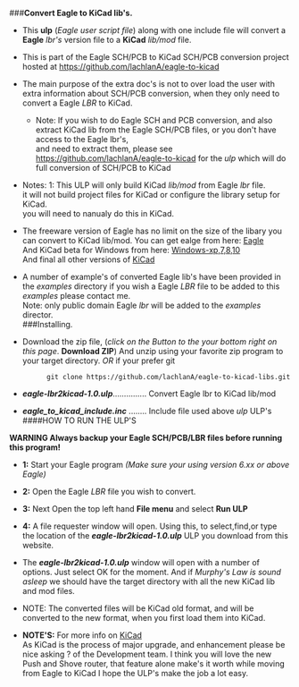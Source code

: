 ###**Convert Eagle to KiCad lib's.**


* This **ulp** (*Eagle user script file*) along with one include file will convert a **Eagle** *lbr's* version file to a **KiCad** *lib/mod* file.  

* This is part of the Eagle SCH/PCB to KiCad SCH/PCB conversion project hosted at https://github.com/lachlanA/eagle-to-kicad  

* The main purpose of the extra doc's is not to over load the user with extra information about SCH/PCB conversion, when they only need to convert a Eagle *LBR* to KiCad.  
	* Note: If you wish to do Eagle SCH and PCB conversion, and also extract KiCad lib from the Eagle SCH/PCB files, or you don't have access to the Eagle lbr's,  
	and need to extract them, please see https://github.com/lachlanA/eagle-to-kicad for the *ulp* which will do full conversion of SCH/PCB to KiCad  

* Notes: 1: This ULP will only build KiCad *lib/mod* from Eagle *lbr* file.  
it will not build project files for KiCad or configure the library setup for KiCad.  
you will need to nanualy do this in KiCad.  

* The freeware version of Eagle has no limit on the size of the libary you can convert to KiCad lib/mod. You can get ealge from here:
  [Eagle](http://www.cadsoftusa.com/download-eagle/)  
  And KiCad beta for Windows from here: [Windows-xp,7,8,10](http://downloads.kicad-pcb.org/windows/)  
  And final all other versions of [KiCad](http://kicad-pcb.org/download/)
  

* A number of example's of converted Eagle lib's have been provided in the *examples* directory if you wish a Eagle *LBR* file to be added to this *examples* please contact me.  
    Note: only public domain Eagle *lbr* will be added to the *examples* director.  
###Installing.
* Download the zip file, (*click on the Button to the your bottom right on this page*. **Download ZIP**) And unzip using your favorite zip program to your target directory. *OR* if your prefer git

			git clone https://github.com/lachlanA/eagle-to-kicad-libs.git  

* ***eagle-lbr2kicad-1.0.ulp***...............  Convert Eagle lbr to KiCad lib/mod  
* ***eagle_to_kicad_include.inc*** ........  Include file used above *ulp* ULP's  
####HOW TO RUN THE ULP'S 
 
 **WARNING Always backup your Eagle SCH/PCB/LBR files before running this program!**  
 
* **1:** Start your Eagle program *(Make sure your using  version 6.xx or above Eagle)*

* **2:** Open the Eagle *LBR* file you wish to convert.

* **3:** Next Open the top left hand  **File menu** and select  **Run ULP**  

* **4:** A file requester window will open.  Using this, to select,find,or type the location of the ***eagle-lbr2kicad-1.0.ulp*** ULP you download from this website.

* The ***eagle-lbr2kicad-1.0.ulp*** window will open with a number of options. Just select OK for the moment.  And if *Murphy's Law  is sound asleep* we should have the target directory with all the new KiCad lib and mod files.
* NOTE: The converted files will be KiCad old format, and will be converted to the new format, when you first load them into KiCad.



* **NOTE'S:**   For more info on [KiCad](http://www.kicad-pcb.org/display/KICAD/Installing+KiCad)  
As KiCad is the process of major upgrade,  and enhancement  please be nice asking ? of the Development team.  I think you  will love the new Push and Shove router, that feature alone make's it worth while moving from Eagle to KiCad I hope the ULP's  make the job a lot easy.




  

